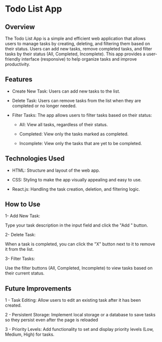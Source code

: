 # Todo List App 

## Overview 

The Todo List App is a simple and efficient web application that allows users to manage tasks by creating, deleting, and filtering them based on their status. Users can add new tasks, remove completed tasks, and filter tasks by their status (All, Completed, Incomplete). This app provides a user-friendly interface (responsive) to help organize tasks and improve productivity. 

## Features 

* Create New Task: Users can add new tasks to the list. 

* Delete Task: Users can remove tasks from the list when they are completed or no longer needed. 

* Filter Tasks: The app allows users to filter tasks based on their status: 

  - All: View all tasks, regardless of their status. 

  - Completed: View only the tasks marked as completed. 

  - Incomplete: View only the tasks that are yet to be completed. 

## Technologies Used 

* HTML: Structure and layout of the web app. 

* CSS: Styling to make the app visually appealing and easy to use. 

* React.js: Handling the task creation, deletion, and filtering logic. 

## How to Use 

1- Add New Task: 

Type your task description in the input field and click the "Add " button. 

2- Delete Task: 

When a task is completed, you can click the "X" button next to it to remove it from the list. 

3- Filter Tasks: 

Use the filter buttons (All, Completed, Incomplete) to view tasks based on their current status. 

## Future Improvements 

1 - Task Editing: Allow users to edit an existing task after it has been created. 

2 - Persistent Storage: Implement local storage or a database to save tasks so they persist even after the page is reloaded 

3 - Priority Levels: Add functionality to set and display priority levels (Low, Medium, High) for tasks. 

 
